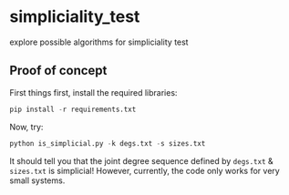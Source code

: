# simpliciality_test

explore possible algorithms for simpliciality test

## Proof of concept
First things first, install the required libraries:
```python
pip install -r requirements.txt
```

Now, try:
```python
python is_simplicial.py -k degs.txt -s sizes.txt
```

It should tell you that the joint degree sequence defined by `degs.txt` & `sizes.txt` is simplicial! 
However, currently, the code only works for very small systems.   